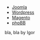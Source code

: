 * [Joomla](joomla)
* [Wordpress](wordpress)
* [Magento](magento)
* [phpBB](phpbb)


bla, bla by Igor
